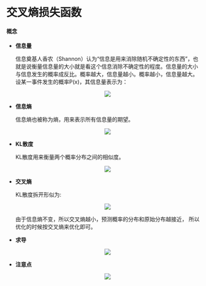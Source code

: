 # 交叉熵损失函数
#### 概念
- **信息量**

    信息奠基人香农（Shannon）认为“信息是用来消除随机不确定性的东西”，也就是说衡量信息量的大小就是看这个信息消除不确定性的程度。信息量的大小与信息发生的概率成反比。概率越大，信息量越小。概率越小，信息量越大。设某一事件发生的概率P(x)，其信息量表示为：

    <div align=center>
    <img src="https://note.youdao.com/yws/api/personal/file/WEB43865a50e667357d7e3c76c6e5ca2925?method=download&shareKey=cc7412b513b9082f1b5e0a914b839cf0"/>
    </div>

- **信息熵**

    信息熵也被称为熵，用来表示所有信息量的期望。

    <div align=center>
    <img src="https://note.youdao.com/yws/api/personal/file/WEB505be12d9b1a508cb0de63b417f5b0f4?method=download&shareKey=6b75738730cfb3e3d9c4c371659593a9"/>
    </div>

- **KL散度**

    KL散度用来衡量两个概率分布之间的相似度。
    
    <div align=center>
    <img src="https://note.youdao.com/yws/api/personal/file/WEB379be4d981ba3fcce75c63b7af0b1d07?method=download&shareKey=e018141b3d97eab0a27ea090138f220c"/>
    </div>

- **交叉熵**

    KL散度拆开形似为:
    
    <div align=center>
    <img src="https://note.youdao.com/yws/api/personal/file/WEB120a9162659849b4353c86730d6766d8?method=download&shareKey=d2f05aefbf8ee31660ec9087811dd006"/>
    </div>
    
    由于信息熵不变，所以交叉熵越小，预测概率的分布和原始分布越接近，
    所以优化的时候按交叉熵来优化即可。

- **求导**
    
    <div align=center>
    <img src="https://note.youdao.com/yws/api/personal/file/WEB58f679cdda0c6d980b6061aa2d3605c5?method=download&shareKey=6def5966c6ae6ac11c80a0aa0df0c502"/>
    </div>
    
- **注意点**

    <div align=center>
    <img src="https://note.youdao.com/yws/api/personal/file/WEBecf8c8b46adf066b1ad6d7af3551eda8?method=download&shareKey=c4e86c520003b76da19706dbe2a2c753"/>
    </div>

